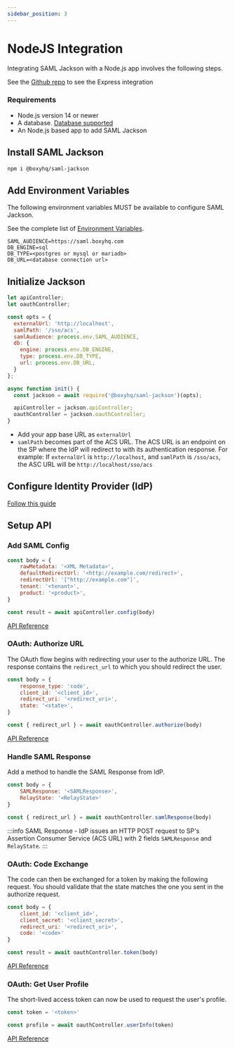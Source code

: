```yaml
---
sidebar_position: 3
---
```


# NodeJS Integration

Integrating SAML Jackson with a Node.js app involves the following steps.

See the [Github repo](https://github.com/boxyhq/express-jackson-demo) to see the Express integration

### Requirements

- Node.js version 14 or newer
- A database. [Database supported](deploy.md#database)
- An Node.js based app to add SAML Jackson

## Install SAML Jackson

```bash
npm i @boxyhq/saml-jackson
```

## Add Environment Variables

The following environment variables MUST be available to configure SAML Jackson. 

See the complete list of [Environment Variables](env-variables.md).

```
SAML_AUDIENCE=https://saml.boxyhq.com
DB_ENGINE=sql
DB_TYPE=<postgres or mysql or mariadb>
DB_URL=<database connection url>
```

## Initialize Jackson

```javascript
let apiController;
let oauthController;

const opts = {
  externalUrl: 'http://localhost',
  samlPath: '/sso/acs',
  samlAudience: process.env.SAML_AUDIENCE,
  db: {
    engine: process.env.DB_ENGINE,
    type: process.env.DB_TYPE,
    url: process.env.DB_URL,
  }
};

async function init() {
  const jackson = await require('@boxyhq/saml-jackson')(opts);

  apiController = jackson.apiController;
  oauthController = jackson.oauthController;
}
```

- Add your app base URL as `externalUrl` 
- `samlPath` becomes part of the ACS URL. The ACS URL is an endpoint on the SP where the IdP will redirect to with its authentication response. For example: If `externalUrl` is `http://localhost`, and `samlPath` is `/sso/acs`, the ASC URL will be `http://localhost/sso/acs`

## Configure Identity Provider (IdP)

[Follow this guide](configure-saml-idp.md)

## Setup API

### Add SAML Config

```javascript
const body = {
    rawMetadata: '<XML Metadata>',
    defaultRedirectUrl: '<http://example.com/redirect>',
    redirectUrl: '["http://example.com"]',
    tenant: '<tenant>',
    product: '<product>',
}

const result = await apiController.config(body)
```

[API Reference](getting-started.md#2-saml-config-api)

### OAuth: Authorize URL

The OAuth flow begins with redirecting your user to the authorize URL. The response contains the `redirect_url` to which you should redirect the user.

```javascript
const body = {
    response_type: 'code',
    client_id: '<client_id>',
    redirect_uri: '<redirect_uri>',
    state: '<state>',
}

const { redirect_url } = await oauthController.authorize(body)
```

[API Reference](getting-started.md#4-authorize)

### Handle SAML Response

Add a method to handle the SAML Response from IdP. 

```javascript
const body = {
    SAMLResponse: '<SAMLResponse>',
    RelayState: '<RelayState>'
}

const { redirect_url } = await oauthController.samlResponse(body)
```

:::info
SAML Response - IdP issues an HTTP POST request to SP's Assertion Consumer Service (ACS URL) with 2 fields `SAMLResponse` and `RelayState`.
:::

### OAuth: Code Exchange

The code can then be exchanged for a token by making the following request. You should validate that the state matches the one you sent in the authorize request.

```javascript
const body = {
    client_id: '<client_id>',
    client_secret: '<client_secret>',
    redirect_uri: '<redirect_uri>',
    code: '<code>'
}

const result = await oauthController.token(body)
```

[API Reference](getting-started.md#5-code-exchange)

### OAuth: Get User Profile

The short-lived access token can now be used to request the user's profile.

```javascript
const token = '<token>'

const profile = await oauthController.userInfo(token)
```

[API Reference](getting-started.md#6-profile-request)